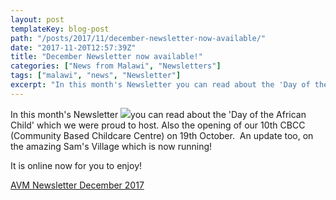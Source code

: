 ```yaml
---
layout: post
templateKey: blog-post
path: "/posts/2017/11/december-newsletter-now-available/"
date: "2017-11-20T12:57:39Z"
title: "December Newsletter now available!"
categories: ["News from Malawi", "Newsletters"]
tags: ["malawi", "news", "Newsletter"]
excerpt: "In this month's Newsletter you can read about the 'Day of the African Child' which we were proud to..."
---
```


In this month's Newsletter [![](http://www.africanvision.org.uk/africa-vision-news/wp-content/uploads/2017/11/AVM-Newsletter-December-2017-WEB_VERSION_Page_1-212x300.jpg)](http://www.africanvision.org.uk/africa-vision-news/wp-content/uploads/2017/11/AVM-Newsletter-December-2017-WEB_VERSION_Page_1.jpg)you can read about the 'Day of the African Child' which we were proud to host. Also the opening of our 10th CBCC (Community Based Childcare Centre) on 19th October.  An update too, on the amazing Sam's Village which is now running!

It is online now for you to enjoy!

[AVM Newsletter December 2017](http://www.africanvision.org.uk/africa-vision-news/wp-content/uploads/2017/11/AVM-Newsletter-December-2017-WEB_VERSION.pdf)